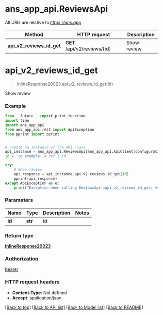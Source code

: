 # ans_app_api.ReviewsApi

All URIs are relative to *https://ans.app*

Method | HTTP request | Description
------------- | ------------- | -------------
[**api_v2_reviews_id_get**](ReviewsApi.md#api_v2_reviews_id_get) | **GET** /api/v2/reviews/{id} | Show review

# **api_v2_reviews_id_get**
> InlineResponse20023 api_v2_reviews_id_get(id)

Show review

### Example
```python
from __future__ import print_function
import time
import ans_app_api
from ans_app_api.rest import ApiException
from pprint import pprint


# create an instance of the API class
api_instance = ans_app_api.ReviewsApi(ans_app_api.ApiClient(configuration))
id = 'id_example' # str | id

try:
    # Show review
    api_response = api_instance.api_v2_reviews_id_get(id)
    pprint(api_response)
except ApiException as e:
    print("Exception when calling ReviewsApi->api_v2_reviews_id_get: %s\n" % e)
```

### Parameters

Name | Type | Description  | Notes
------------- | ------------- | ------------- | -------------
 **id** | **str**| id | 

### Return type

[**InlineResponse20023**](InlineResponse20023.md)

### Authorization

[bearer](../README.md#bearer)

### HTTP request headers

 - **Content-Type**: Not defined
 - **Accept**: application/json

[[Back to top]](#) [[Back to API list]](../README.md#documentation-for-api-endpoints) [[Back to Model list]](../README.md#documentation-for-models) [[Back to README]](../README.md)

